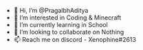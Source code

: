 - 👋 Hi, I’m @PragalbhAditya
- 👀 I’m interested in Coding & Minecraft
- 🌱 I’m currently learning in School
- 💞️ I’m looking to collaborate on Nothing
- 📫 Reach me on discord - Xenophine#2613

<!---
PragalbhAditya/PragalbhAditya is a ✨ special ✨ repository because its `README.md` (this file) appears on your GitHub profile.
You can click the Preview link to take a look at your changes.
--->
